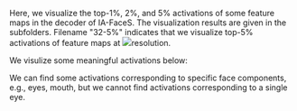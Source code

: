 Here, we  visualize the top-1%, 2%, and 5% activations of some feature maps in the decoder of IA-FaceS. The visualization results are given in the subfolders. Filename "32-5%"  indicates that we visualize  top-5% activations of feature maps at ![](https://cdn.nlark.com/yuque/__latex/a11ea46280669ac0bf8afdac4019d77f.svg#card=math&code=32%20%5Ctimes%2032&id=hhZn1)resolution.

We visulize some meaningful activations below:



We can find some activations corresponding to specific face components, e.g., eyes, mouth, but we cannot find activations corresponding to a single eye.
